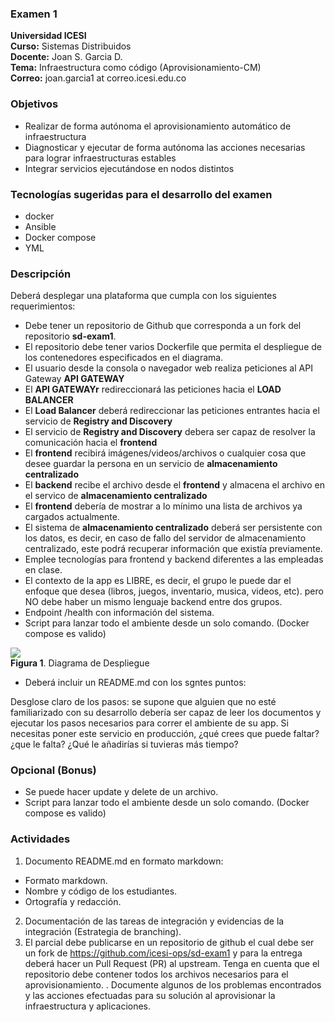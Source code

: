 ### Examen 1
**Universidad ICESI**  
**Curso:** Sistemas Distribuidos  
**Docente:** Joan S. Garcia D.  
**Tema:** Infraestructura como código (Aprovisionamiento-CM)  
**Correo:** joan.garcia1 at correo.icesi.edu.co

### Objetivos
* Realizar de forma autónoma el aprovisionamiento automático de infraestructura
* Diagnosticar y ejecutar de forma autónoma las acciones necesarias para lograr infraestructuras estables
* Integrar servicios ejecutándose en nodos distintos


### Tecnologías sugeridas para el desarrollo del examen
* docker
* Ansible
* Docker compose
* YML

### Descripción
Deberá desplegar una plataforma que cumpla con los siguientes requerimientos:

* Debe tener un repositorio de Github que corresponda a un fork del repositorio **sd-exam1**.
* El repositorio debe tener varios Dockerfile que permita el despliegue de los contenedores especificados en el diagrama.
* El usuario desde la consola o navegador web realiza peticiones al API Gateway **API GATEWAY**
* El **API GATEWAYr** redireccionará las peticiones hacia el **LOAD BALANCER**
* El **Load Balancer** deberá redireccionar las peticiones entrantes hacia el servicio de **Registry and Discovery**
* El servicio de **Registry and Discovery** debera ser capaz de resolver la comunicación hacia el **frontend**
* El **frontend** recibirá imágenes/videos/archivos o cualquier cosa que desee guardar la persona en un servicio de **almacenamiento centralizado**
* El **backend** recibe el archivo desde el **frontend** y almacena el archivo en el servico de **almacenamiento centralizado**
* El **frontend** debería de mostrar a lo mínimo una lista de archivos ya cargados actualmente.
* El sistema de **almacenamiento centralizado** deberá ser persistente con los datos, es decir, en caso de fallo del servidor de almacenamiento centralizado, este podrá recuperar información que existía previamente.
* Emplee tecnologías para frontend y backend diferentes a las empleadas en clase.
* El contexto de la app es LIBRE, es decir, el grupo le puede dar el enfoque que desea (libros, juegos, inventario, musica, videos, etc). pero NO debe haber un mismo lenguaje backend entre dos grupos.
* Endpoint /health con información del sistema.
* Script para lanzar todo el ambiente desde un solo comando. (Docker compose es valido)



![](https://i.ibb.co/hWyQCRp/midter1-drawio.png)  
**Figura 1**. Diagrama de Despliegue

* Deberá incluir un README.md con los sgntes puntos:

Desglose claro de los pasos: se supone que alguien que no esté familiarizado con su desarrollo debería ser capaz de leer los documentos y ejecutar los pasos necesarios para correr el ambiente de su app.
Si necesitas poner este servicio en producción, ¿qué crees que puede faltar? ¿que le falta? ¿Qué le añadirías si tuvieras más tiempo?

### Opcional (Bonus)
* Se puede hacer update y delete de un archivo.
* Script para lanzar todo el ambiente desde un solo comando. (Docker compose es valido)


### Actividades
1. Documento README.md en formato markdown:  
  * Formato markdown.
  * Nombre y código de los estudiantes.
  * Ortografía y redacción.
2. Documentación de las tareas de integración y evidencias de la integración (Estrategia de branching).
3. El parcial debe publicarse en un repositorio de github el cual debe ser un fork de https://github.com/icesi-ops/sd-exam1 y para la entrega deberá hacer un Pull Request (PR) al upstream. Tenga en cuenta que el repositorio debe contener todos los archivos necesarios para el aprovisionamiento.
. Documente algunos de los problemas encontrados y las acciones efectuadas para su solución al aprovisionar la infraestructura y aplicaciones.




